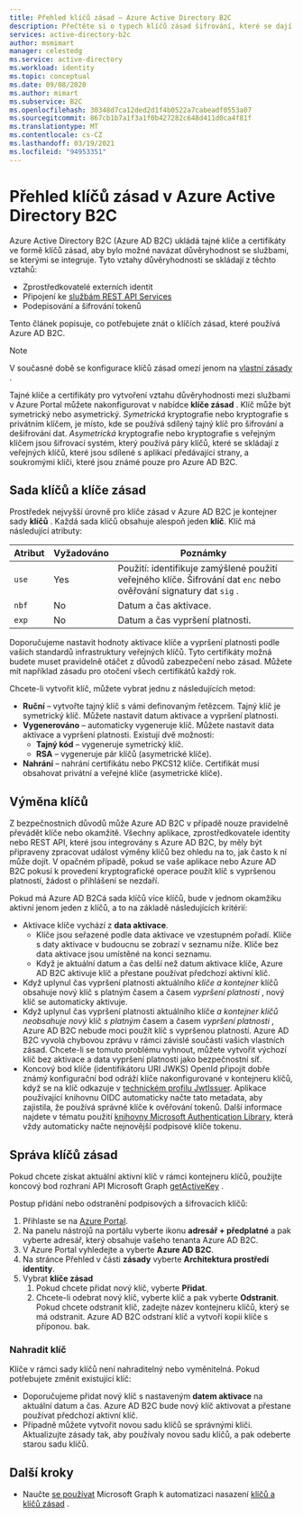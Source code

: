 ```yaml
---
title: Přehled klíčů zásad – Azure Active Directory B2C
description: Přečtěte si o typech klíčů zásad šifrování, které se dají použít v Azure Active Directory B2C pro podepisování a ověřování tokenů, klientských tajných certifikátů, certifikátů a hesel.
services: active-directory-b2c
author: msmimart
manager: celestedg
ms.service: active-directory
ms.workload: identity
ms.topic: conceptual
ms.date: 09/08/2020
ms.author: mimart
ms.subservice: B2C
ms.openlocfilehash: 30348d7ca12ded2d1f4b0522a7cabeadf0553a07
ms.sourcegitcommit: 867cb1b7a1f3a1f0b427282c648d411d0ca4f81f
ms.translationtype: MT
ms.contentlocale: cs-CZ
ms.lasthandoff: 03/19/2021
ms.locfileid: "94953351"
---
```

# <a name="overview-of-policy-keys-in-azure-active-directory-b2c"></a>Přehled klíčů zásad v Azure Active Directory B2C

Azure Active Directory B2C (Azure AD B2C) ukládá tajné klíče a certifikáty ve formě klíčů zásad, aby bylo možné navázat důvěryhodnost se službami, se kterými se integruje. Tyto vztahy důvěryhodnosti se skládají z těchto vztahů:

- Zprostředkovatelé externích identit
- Připojení ke [službám REST API Services](restful-technical-profile.md)
- Podepisování a šifrování tokenů

 Tento článek popisuje, co potřebujete znát o klíčích zásad, které používá Azure AD B2C.

> [!NOTE]
> V současné době se konfigurace klíčů zásad omezí jenom na [vlastní zásady](./custom-policy-get-started.md) .

Tajné klíče a certifikáty pro vytvoření vztahu důvěryhodnosti mezi službami v Azure Portal můžete nakonfigurovat v nabídce **klíče zásad** . Klíč může být symetrický nebo asymetrický. *Symetrická* kryptografie nebo kryptografie s privátním klíčem, je místo, kde se používá sdílený tajný klíč pro šifrování a dešifrování dat. *Asymetrická* kryptografie nebo kryptografie s veřejným klíčem jsou šifrovací systém, který používá páry klíčů, které se skládají z veřejných klíčů, které jsou sdílené s aplikací předávající strany, a soukromými klíči, které jsou známé pouze pro Azure AD B2C.

## <a name="policy-keyset-and-keys"></a>Sada klíčů a klíče zásad

Prostředek nejvyšší úrovně pro klíče zásad v Azure AD B2C je kontejner sady **klíčů** . Každá sada klíčů obsahuje alespoň jeden **klíč**. Klíč má následující atributy:

| Atribut |  Vyžadováno | Poznámky |
| --- | --- |--- |
| `use` | Yes | Použití: identifikuje zamýšlené použití veřejného klíče. Šifrování dat `enc` nebo ověřování signatury dat `sig` .|
| `nbf`| No | Datum a čas aktivace. |
| `exp`| No | Datum a čas vypršení platnosti. |

Doporučujeme nastavit hodnoty aktivace klíče a vypršení platnosti podle vašich standardů infrastruktury veřejných klíčů. Tyto certifikáty možná budete muset pravidelně otáčet z důvodů zabezpečení nebo zásad. Můžete mít například zásadu pro otočení všech certifikátů každý rok.

Chcete-li vytvořit klíč, můžete vybrat jednu z následujících metod:

- **Ruční** – vytvořte tajný klíč s vámi definovaným řetězcem. Tajný klíč je symetrický klíč. Můžete nastavit datum aktivace a vypršení platnosti.
- **Vygenerováno** – automaticky vygeneruje klíč. Můžete nastavit data aktivace a vypršení platnosti. Existují dvě možnosti:
  - **Tajný kód** – vygeneruje symetrický klíč.
  - **RSA** – vygeneruje pár klíčů (asymetrické klíče).
- **Nahrání** – nahrání certifikátu nebo PKCS12 klíče. Certifikát musí obsahovat privátní a veřejné klíče (asymetrické klíče).

## <a name="key-rollover"></a>Výměna klíčů

Z bezpečnostních důvodů může Azure AD B2C v případě nouze pravidelně převádět klíče nebo okamžitě. Všechny aplikace, zprostředkovatele identity nebo REST API, které jsou integrovány s Azure AD B2C, by měly být připraveny zpracovat událost výměny klíčů bez ohledu na to, jak často k ní může dojít. V opačném případě, pokud se vaše aplikace nebo Azure AD B2C pokusí k provedení kryptografické operace použít klíč s vypršenou platností, žádost o přihlášení se nezdaří.

Pokud má Azure AD B2Cá sada klíčů více klíčů, bude v jednom okamžiku aktivní jenom jeden z klíčů, a to na základě následujících kritérií:

- Aktivace klíče vychází z **data aktivace**.
  - Klíče jsou seřazené podle data aktivace ve vzestupném pořadí. Klíče s daty aktivace v budoucnu se zobrazí v seznamu níže. Klíče bez data aktivace jsou umístěné na konci seznamu.
  - Když je aktuální datum a čas delší než datum aktivace klíče, Azure AD B2C aktivuje klíč a přestane používat předchozí aktivní klíč.
- Když uplynul čas vypršení platnosti aktuálního *klíče a kontejner* klíčů obsahuje nový klíč s platným časem a časem *vypršení platnosti* , nový klíč se automaticky aktivuje.
- Když uplynul čas vypršení platnosti aktuálního klíče *a kontejner klíčů neobsahuje nový* klíč *s platným* časem a časem *vypršení platnosti* , Azure AD B2C nebude moci použít klíč s vypršenou platností. Azure AD B2C vyvolá chybovou zprávu v rámci závislé součásti vašich vlastních zásad. Chcete-li se tomuto problému vyhnout, můžete vytvořit výchozí klíč bez aktivace a data vypršení platnosti jako bezpečnostní síť.
- Koncový bod klíče (identifikátoru URI JWKS) OpenId připojit dobře známý konfigurační bod odráží klíče nakonfigurované v kontejneru klíčů, když se na klíč odkazuje v [technickém profilu JwtIssuer](./jwt-issuer-technical-profile.md). Aplikace používající knihovnu OIDC automaticky načte tato metadata, aby zajistila, že používá správné klíče k ověřování tokenů. Další informace najdete v tématu použití [knihovny Microsoft Authentication Library](../active-directory/develop/msal-b2c-overview.md), která vždy automaticky načte nejnovější podpisové klíče tokenu.

## <a name="policy-key-management"></a>Správa klíčů zásad

Pokud chcete získat aktuální aktivní klíč v rámci kontejneru klíčů, použijte koncový bod rozhraní API Microsoft Graph [getActiveKey](/graph/api/trustframeworkkeyset-getactivekey) .

Postup přidání nebo odstranění podpisových a šifrovacích klíčů:

1. Přihlaste se na [Azure Portal](https://portal.azure.com).
1. Na panelu nástrojů na portálu vyberte ikonu **adresář + předplatné** a pak vyberte adresář, který obsahuje vašeho tenanta Azure AD B2C.
1. V Azure Portal vyhledejte a vyberte **Azure AD B2C**.
1. Na stránce Přehled v části **zásady** vyberte **Architektura prostředí identity**.
1. Vybrat **klíče zásad** 
    1. Pokud chcete přidat nový klíč, vyberte **Přidat**.
    1. Chcete-li odebrat nový klíč, vyberte klíč a pak vyberte **Odstranit**. Pokud chcete odstranit klíč, zadejte název kontejneru klíčů, který se má odstranit. Azure AD B2C odstraní klíč a vytvoří kopii klíče s příponou. bak.

### <a name="replace-a-key"></a>Nahradit klíč

Klíče v rámci sady klíčů není nahraditelný nebo vyměnitelná. Pokud potřebujete změnit existující klíč:

- Doporučujeme přidat nový klíč s nastaveným **datem aktivace** na aktuální datum a čas. Azure AD B2C bude nový klíč aktivovat a přestane používat předchozí aktivní klíč.
- Případně můžete vytvořit novou sadu klíčů se správnými klíči. Aktualizujte zásady tak, aby používaly novou sadu klíčů, a pak odeberte starou sadu klíčů. 

## <a name="next-steps"></a>Další kroky

- Naučte [se používat](microsoft-graph-operations.md#trust-framework-policy-keyset) Microsoft Graph k automatizaci nasazení [klíčů a klíčů zásad](microsoft-graph-operations.md#trust-framework-policy-key) .